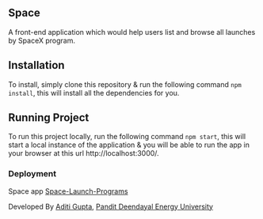 ## Space
A front-end application which would help users list and browse all launches by SpaceX program.

## Installation
To install, simply clone this repository & run the following command `npm install`, this will install all the dependencies for you.

## Running Project
To run this project locally, run the following command  `npm start`, this will start a local instance of the application & you will be able to run the app in your browser at this url http://localhost:3000/.

### Deployment

Space app [Space-Launch-Programs](https://spacex-launch-programs.netlify.app/)

Developed By [Aditi Gupta](), [Pandit Deendayal Energy University]()
